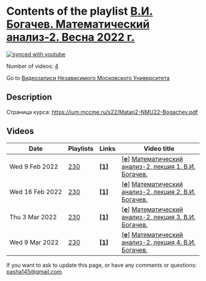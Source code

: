 # Contents of the playlist [В.И. Богачев. Математический анализ-2. Весна 2022 г.](https://www.youtube.com/playlist?list=PLp9ABVh6_x4EDEB_Zocjv9mv-WzuOrcA_)

[![synced with youtube](https://img.shields.io/github/last-commit/mathphysschool/mathphysschool.github.io/autoupdate1?label=synced%20with%20youtube)](https://github.com/mathphysschool/mathphysschool.github.io/commits/autoupdate1)

Number of videos: [4](#videos)

Go to [Видеозаписи Независимого Московского Университета](../README.md)

## Description

Страница курса:
<https://ium.mccme.ru/s22/Matan2-NMU22-Bogachev.pdf>

## Videos

|Date|Playlists|Links|Video title|
|---|---|---|---|
| Wed&nbsp;9&nbsp;Feb&nbsp;2022 | [230](../playlists/230 "В.И. Богачев. Математический анализ-2. Весна 2022 г.") | [**[1]**](https://ium.mccme.ru/s22/s22-Analiz2.html) | [[**e**](https://studio.youtube.com/video/uRmJNPhoXYE/edit "Edit")] [Математический анализ-2, лекция 1. В.И. Богачев.](https://www.youtube.com/watch?v=uRmJNPhoXYE&list=PLp9ABVh6_x4EDEB_Zocjv9mv-WzuOrcA_ "Страница курса:&#013;https://ium.mccme.ru/s22/s22-Analiz2.html") |
| Wed&nbsp;16&nbsp;Feb&nbsp;2022 | [230](../playlists/230 "В.И. Богачев. Математический анализ-2. Весна 2022 г.") | [**[1]**](https://ium.mccme.ru/s22/s22-Analiz2.html) | [[**e**](https://studio.youtube.com/video/ZCLISo4xfMA/edit "Edit")] [Математический анализ-2, лекция 2. В.И. Богачев.](https://www.youtube.com/watch?v=ZCLISo4xfMA&list=PLp9ABVh6_x4EDEB_Zocjv9mv-WzuOrcA_ "Страница курса:&#013;https://ium.mccme.ru/s22/s22-Analiz2.html") |
| Thu&nbsp;3&nbsp;Mar&nbsp;2022 | [230](../playlists/230 "В.И. Богачев. Математический анализ-2. Весна 2022 г.") | [**[1]**](https://ium.mccme.ru/s22/s22-Analiz2.html) | [[**e**](https://studio.youtube.com/video/RUvpuSNTU7E/edit "Edit")] [Математический анализ-2, лекция 3. В.И. Богачев.](https://www.youtube.com/watch?v=RUvpuSNTU7E&list=PLp9ABVh6_x4EDEB_Zocjv9mv-WzuOrcA_ "Страница курса:&#013;https://ium.mccme.ru/s22/s22-Analiz2.html") |
| Wed&nbsp;9&nbsp;Mar&nbsp;2022 | [230](../playlists/230 "В.И. Богачев. Математический анализ-2. Весна 2022 г.") | [**[1]**](https://ium.mccme.ru/s22/s22-Analiz2.html) | [[**e**](https://studio.youtube.com/video/ekhsGlEQiVQ/edit "Edit")] [Математический анализ-2, лекция 4. В.И. Богачев.](https://www.youtube.com/watch?v=ekhsGlEQiVQ&list=PLp9ABVh6_x4EDEB_Zocjv9mv-WzuOrcA_ "Страница курса:&#013;https://ium.mccme.ru/s22/s22-Analiz2.html") |


 If you want to ask to update this page, or have any comments or questions: <pasha145@gmail.com>.